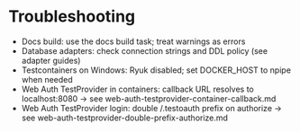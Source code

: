 # Troubleshooting

- Docs build: use the docs build task; treat warnings as errors
- Database adapters: check connection strings and DDL policy (see adapter guides)
- Testcontainers on Windows: Ryuk disabled; set DOCKER_HOST to npipe when needed
- Web Auth TestProvider in containers: callback URL resolves to localhost:8080 → see web-auth-testprovider-container-callback.md
- Web Auth TestProvider login: double /.testoauth prefix on authorize → see web-auth-testprovider-double-prefix-authorize.md
